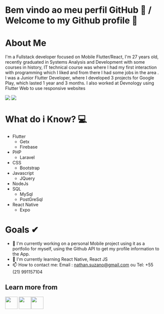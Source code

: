 # Bem vindo ao meu perfil GitHub 👋 / Welcome to my Github profile 👋


# About Me 
I'm a Fullstack developer focused on Mobile Flutter/React, I'm 27 years old, recently graduated in Systems Analysis and Development with some courses in history, IT technical course was where I had my first interaction with programming which I liked and from there I had some jobs in the area . I was a Junior Flutter Developer, where I developed 3 projects for Google Play, which lasted 1 year and 3 months. 
I also worked at Devnology using Flutter Web to use responsive websites

<div>
<a href="https://www.linkedin.com/in/nathan-suzano-53a82910b/" target="_blank"><img src="https://img.shields.io/badge/-LinkedIn-%230077B5?style=for-the-badge&logo=linkedin&logoColor=white"  target="_blank"></a>
<a href="mailto:nathan.suzano@gmail.com" target="_blank"><img src="https://img.shields.io/badge/Gmail-D14836?style=for-the-badge&logo=gmail&logoColor=white"  target="_blank"></a>
  

</div>


# What do i Know? 💻

- Flutter
  * Getx
  * Firebase
- PHP
  * Laravel
- CSS
  * Bootstrap
- Javascript
  * JQuery
- NodeJs
- SQL
  * MySql
  * PostGreSql
- React Native
  * Expo
  
    


# Goals ✔

- 🔭 I'm currently working on a personal Mobile project using it as a portfolio for myself, using the Github API to get my profile information to the App.
- 🌱 I'm currently learning React Native, React JS
- 📫 How to contact me:  Email : nathan.suzano@gmail.com ou Tel: +55 (21) 991157104



## Learn more from

<img src="https://cdn.jsdelivr.net/gh/devicons/devicon/icons/csharp/csharp-original.svg" width="40" height="40"/> <img src="https://cdn.jsdelivr.net/gh/devicons/devicon/icons/dot-net/dot-net-original-wordmark.svg" width="40" height="40"/><img src="https://cdn.jsdelivr.net/gh/devicons/devicon/icons/linux/linux-original.svg" width="40" height="40"/>


  


<!---
NSuzano/NSuzano is a ✨ special ✨ repository because its `README.md` (this file) appears on your GitHub profile.
You can click the Preview link to take a look at your changes.
--->
